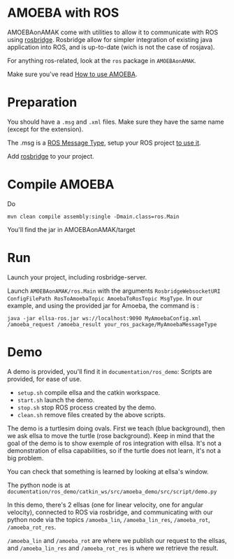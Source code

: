# AMOEBA with ROS
AMOEBAonAMAK come with utilities to allow it to communicate with ROS using [rosbridge](http://wiki.ros.org/rosbridge_suite). Rosbridge allow for simpler integration of existing java application into ROS, and is up-to-date (wich is not the case of rosjava).

For anything ros-related, look at the `ros` package in `AMOEBAonAMAK`.

Make sure you've read [How to use AMOEBA](usage.md).

# Preparation
You should have a `.msg` and `.xml` files. Make sure they have the same name (except for the extension).

The .msg is a [ROS Message Type](http://wiki.ros.org/msg), setup your ROS project [to use it](http://wiki.ros.org/ROS/Tutorials/CreatingMsgAndSrv).

Add [rosbridge](http://wiki.ros.org/rosbridge_suite) to your project.

# Compile AMOEBA
Do
```
mvn clean compile assembly:single -Dmain.class=ros.Main
```
You'll find the jar in AMOEBAonAMAK/target

# Run
Launch your project, including rosbridge-server.

Launch `AMOEBAonAMAK/ros.Main` with the arguments `RosbridgeWebsocketURI ConfigFilePath RosToAmoebaTopic AmoebaToRosTopic MsgType`. In our example, and using the provided jar for Amoeba, the command is :
```
java -jar ellsa-ros.jar ws://localhost:9090 MyAmoebaConfig.xml /amoeba_request /amoeba_result your_ros_package/MyAmoebaMessageType
``` 
# Demo
A demo is provided, you'll find it in `documentation/ros_demo`:
Scripts are provided, for ease of use.
- `setup.sh` compile ellsa and the catkin workspace.
- `start.sh` launch the demo.
- `stop.sh` stop ROS process created by the demo.
- `clean.sh` remove files created by the above scripts.

The demo is a turtlesim doing ovals. First we teach (blue background), then we ask ellsa to move the turtle (rose background). Keep in mind that the goal of the demo is to show exemple of ros integration with ellsa. It's not a demonstration of ellsa capabilities, so if the turtle does not learn, it's not a big problem.

You can check that something is learned by looking at ellsa's window.

The python node is at `documentation/ros_demo/catkin_ws/src/amoeba_demo/src/script/demo.py`

In this demo, there's 2 ellsas (one for linear velocity, one for angular velocity), connected to ROS via rosbridge, and communicating with our python node via the topics `/amoeba_lin`, `/amoeba_lin_res`, `/amoeba_rot`, `/amoeba_rot_res`.

 `/amoeba_lin` and `/amoeba_rot` are where we publish our request to the ellsas, and  `/amoeba_lin_res` and `/amoeba_rot_res` is where we retrieve the result.
